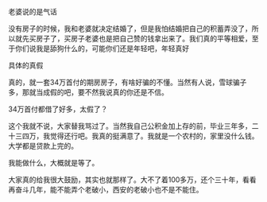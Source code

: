 老婆说的是气话

没有房子的时候，我和老婆就决定结婚了，但是我怕结婚把自己的积蓄弄没了，所以就先买房子了，买房子老婆也是把自己赞的钱拿出来了。我们真的平等相爱，至于你们说我是舔狗什么的，可能你们还是年轻吧，年轻真好

具体的真假

真的，就一套34万首付的期房房子，有啥好骗的不懂。当然有人说，雪球骗子多，那就当成假的吧，要不然我说真的你还是不信。

34万首付都借了好多，太假了？

这个我就不说，大家替我骂过了。当然我自己公积金加上存的前，毕业三年多，二十三四万，我觉得还行吧。我真的挺满意了。我就是一个农村的，家里没什么钱。大学都是贷款上完的。

我能做什么，大概就是等了。

大家真的给我很大鼓励，其实也就那样了。大不了着100多万，还个三十年，看看再奋斗几年，能不能弄个老破小，西安的老破小也不是不能住。

